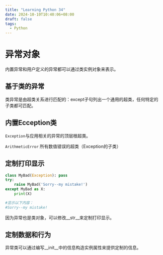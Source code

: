 ```yaml
---
title: "Learning Python 34"
date: 2024-10-10T10:40:06+08:00
draft: false
tags:
  - Python
---
```



# 异常对象

内置异常和用户定义的异常都可以通过类实例对象来表示。

## 基于类的异常
类异常是由超类关系进行匹配的：except子句列出一个通用的超类，任何特定的子类都可匹配。

## 内置Ecception类
`Exception`与应用相关的异常的顶层根超类。

`ArithmeticError`  所有数值错误的超类（Exception的子类）

## 定制打印显示

```python
class MyBad(Exception): pass
try:
    raise MyBad('Sorry--my mistake!')
except MyBad as X:
    print(X)

#显示以下内容：
#Sorry--my mistake!
```

因为异常也是类对象，可以修改__str__来定制打印显示。

## 定制数据和行为
异常类可以通过编写__init__中的信息构造实例属性来提供定制的信息。

